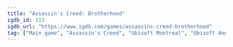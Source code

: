 ```yaml
---
title: "Assassin's Creed: Brotherhood"
igdb_id: 113
igdb_url: "https://www.igdb.com/games/assassins-creed-brotherhood"
tag: ["Main game", "Assassin's Creed", "Ubisoft Montreal", "Ubisoft Annecy", "Ubisoft Entertainment", "Ubisoft Bucharest", "Ubisoft Singapore", "Ubisoft Québec", "Puzzle", "Adventure", "Single player", "Multiplayer", "Third person", "Action", "Fantasy", "Science fiction", "Historical", "Stealth", "Sandbox", "Open world"]
---
```

